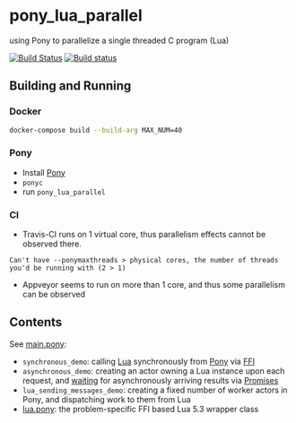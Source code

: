 # pony_lua_parallel
 using Pony to parallelize a single threaded C program (Lua)

[![Build Status](https://travis-ci.com/d-led/pony_lua_parallel.svg?branch=master)](https://travis-ci.com/d-led/pony_lua_parallel) [![Build status](https://ci.appveyor.com/api/projects/status/wp5hcrquow7ye56p/branch/master?svg=true)](https://ci.appveyor.com/project/d-led/pony-lua-parallel/branch/master)

## Building and Running

### Docker

```bash
docker-compose build --build-arg MAX_NUM=40
```

### Pony

- Install [Pony](https://github.com/ponylang/corral)
- `ponyc`
- run `pony_lua_parallel`

### CI

- Travis-CI runs on 1 virtual core, thus parallelism effects cannot be observed there.

```
Can't have --ponymaxthreads > physical cores, the number of threads you'd be running with (2 > 1)
```

- Appveyor seems to run on more than 1 core, and thus some parallelism can be observed

## Contents

See [main.pony](main.pony):

- `synchronous_demo`: calling [Lua](https://www.lua.org/manual/5.3/) synchronously from [Pony](http://tutorial.ponylang.org/) via [FFI](https://tutorial.ponylang.io/c-ffi.html)
- `asynchronous_demo`: creating an actor owning a Lua instance upon each request, and [waiting](https://stdlib.ponylang.io/promises-Promises/#join) for asynchronously arriving results via [Promises](https://patterns.ponylang.io/async/actorpromise.html)
- `lua_sending_messages_demo`: creating a fixed number of worker actors in Pony, and dispatching work to them from Lua
- [lua.pony](lua.pony): the problem-specific FFI based Lua 5.3 wrapper class
